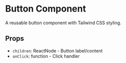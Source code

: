 # Button Component

A reusable button component with Tailwind CSS styling.

## Props

- `children`: ReactNode - Button label/content
- `onClick`: function - Click handler
